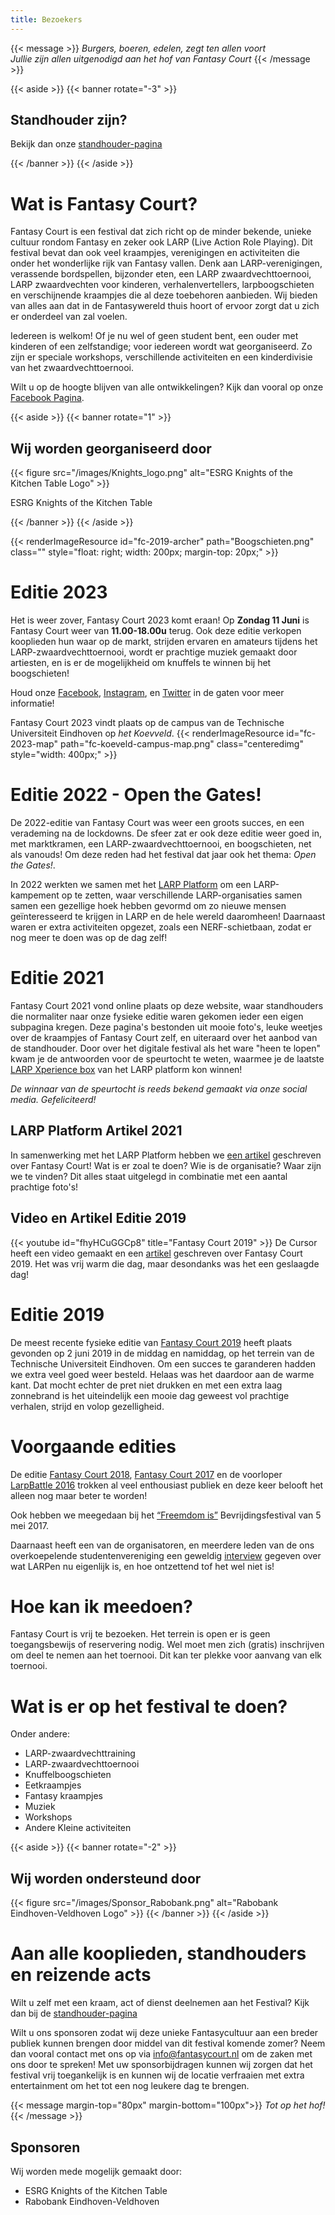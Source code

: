```yaml
---
title: Bezoekers
---
```


{{< message >}}
  _Burgers, boeren, edelen, zegt ten allen voort_ \
  _Jullie zijn allen uitgenodigd aan het hof van Fantasy Court_
{{< /message >}}

{{< aside >}}
    {{< banner rotate="-3" >}}
        <h2>Standhouder zijn?</h2>
        <p>
            Bekijk dan onze <a href="/standhouders">standhouder-pagina</a>
        </p>
    {{< /banner >}}
{{< /aside >}}

# Wat is Fantasy Court?
Fantasy Court is een festival dat zich richt op de minder bekende, unieke cultuur rondom Fantasy en zeker ook LARP (Live Action Role Playing). Dit festival bevat dan ook veel kraampjes, verenigingen en activiteiten die onder het wonderlijke rijk van Fantasy vallen. Denk aan LARP-verenigingen, verassende bordspellen, bijzonder eten, een LARP zwaardvechttoernooi, LARP zwaardvechten voor kinderen, verhalenvertellers, larpboogschieten en verschijnende kraampjes die al deze toebehoren aanbieden. Wij bieden van alles aan dat in de Fantasywereld thuis hoort of ervoor zorgt dat u zich er onderdeel van zal voelen.

Iedereen is welkom! Of je nu wel of geen student bent, een ouder met kinderen of een zelfstandige; voor iedereen wordt wat georganiseerd. Zo zijn er speciale workshops, verschillende activiteiten en een kinderdivisie van het zwaardvechttoernooi.

Wilt u op de hoogte blijven van alle ontwikkelingen? Kijk dan vooral op onze [Facebook Pagina](https://www.facebook.com/FantasyCourt/).


{{< aside >}}
    {{< banner rotate="1" >}}
        <h2>Wij worden georganiseerd door</h2>
        {{< figure src="/images/Knights_logo.png" alt="ESRG Knights of the Kitchen Table Logo" >}}
        <p>ESRG Knights of the Kitchen Table</p>
    {{< /banner >}}
{{< /aside >}}

{{< renderImageResource id="fc-2019-archer" path="Boogschieten.png" class="" style="float: right; width: 200px; margin-top: 20px;" >}}
# Editie 2023
Het is weer zover, Fantasy Court 2023 komt eraan! Op **Zondag 11 Juni** is Fantasy Court weer van **11.00-18.00u** terug. Ook deze editie verkopen kooplieden hun waar op de markt, strijden ervaren en amateurs tijdens het LARP-zwaardvechttoernooi, wordt er prachtige muziek gemaakt door artiesten, en is er de mogelijkheid om knuffels te winnen bij het boogschieten!

<!-- Bekijk het volledige programma en alle kooplieden op de [event-pagina](/2023). -->
Houd onze [Facebook](https://www.facebook.com/FantasyCourt/), [Instagram](http://instagram.com/fantasycourtnl), en [Twitter](https://twitter.com/fantasy_nl) in de gaten voor meer informatie!

Fantasy Court 2023 vindt plaats op de campus van de Technische Universiteit Eindhoven op *het Koevveld*.
{{< renderImageResource id="fc-2023-map" path="fc-koeveld-campus-map.png" class="centeredimg" style="width: 400px;" >}}

# Editie 2022 - Open the Gates!
De 2022-editie van Fantasy Court was weer een groots succes, en een verademing na de lockdowns. De sfeer zat er ook deze editie weer goed in, met marktkramen, een LARP-zwaardvechttoernooi, en boogschieten, net als vanouds! Om deze reden had het festival dat jaar ook het thema: *Open the Gates!*.

In 2022 werkten we samen met het [LARP Platform](https://www.larp-platform.nl) om een LARP-kampement op te zetten, waar verschillende LARP-organisaties samen samen een gezellige hoek hebben gevormd om zo nieuwe mensen geïnteresseerd te krijgen in LARP en de hele wereld daaromheen! Daarnaast waren er extra activiteiten opgezet, zoals een NERF-schietbaan, zodat er nog meer te doen was op de dag zelf!

# Editie 2021
Fantasy Court 2021 vond online plaats op deze website, waar standhouders die normaliter naar onze fysieke editie waren gekomen ieder een eigen subpagina kregen. Deze pagina's bestonden uit mooie foto's, leuke weetjes over de kraampjes of Fantasy Court zelf, en uiteraard over het aanbod van de standhouder. Door over het digitale festival als het ware "heen te lopen" kwam je de antwoorden voor de speurtocht te weten, waarmee je de laatste [LARP Xperience box](https://www.larp-platform.nl/merch/xperiencebox-2021/) van het LARP platform kon winnen!

*De winnaar van de speurtocht is reeds bekend gemaakt via onze social media. Gefeliciteerd!*

## LARP Platform Artikel 2021
In samenwerking met het LARP Platform hebben we [een artikel](https://www.larp-platform.nl/informatie/fantasy-court-liefde-voor-larp/) geschreven over Fantasy Court! Wat is er zoal te doen? Wie is de organisatie? Waar zijn we te vinden? Dit alles staat uitgelegd in combinatie met een aantal prachtige foto's!

## Video en Artikel Editie 2019
{{< youtube id="fhyHCuGGCp8" title="Fantasy Court 2019" >}}
De Cursor heeft een video gemaakt en een [artikel](https://www.cursor.tue.nl/en/news/2019/juni/week-1/its-not-the-size-of-the-sword-that-matters-my-boy) geschreven over Fantasy Court 2019. Het was vrij warm die dag, maar desondanks was het een geslaagde dag!

# Editie 2019
De meest recente fysieke editie van [Fantasy Court 2019](https://www.facebook.com/events/2583251595022623/) heeft plaats gevonden op 2 juni 2019 in de middag en namiddag, op het terrein van de Technische Universiteit Eindhoven. Om een succes te garanderen hadden we extra veel goed weer besteld. Helaas was het daardoor aan de warme kant. Dat mocht echter de pret niet drukken en met een extra laag zonnebrand is het uiteindelijk een mooie dag geweest vol prachtige verhalen, strijd en volop gezelligheid.

# Voorgaande edities
De editie [Fantasy Court 2018](https://www.facebook.com/events/121539801858080/), [Fantasy Court 2017](https://www.facebook.com/events/795289227288793/) en de voorloper [LarpBattle 2016](https://www.facebook.com/events/564866377026074/) trokken al veel enthousiast publiek en deze keer belooft het alleen nog maar beter te worden!

Ook hebben we meegedaan bij het [“Freemdom is”](http://agendastrijp.nl/evenement/freedom-is-bevrijdingsfestival-eindhoven/) Bevrijdingsfestival van 5 mei 2017.

Daarnaast heeft een van de organisatoren, en meerdere leden van de ons overkoepelende studentenvereniging een geweldig [interview](https://www.ed.nl/eindhoven/eindje-mee-met-dide-vonk-3-3-larpers~a611d2be/) gegeven over wat LARPen nu eigenlijk is, en hoe ontzettend tof het wel niet is!


# Hoe kan ik meedoen?
Fantasy Court is vrij te bezoeken. Het terrein is open er is geen toegangsbewijs of reservering nodig. Wel moet men zich (gratis) inschrijven om deel te nemen aan het toernooi. Dit kan ter plekke voor aanvang van elk toernooi.

# Wat is er op het festival te doen?
Onder andere:
* LARP-zwaardvechttraining
* LARP-zwaardvechttoernooi
* Knuffelboogschieten
* Eetkraampjes
* Fantasy kraampjes
* Muziek
* Workshops
* Andere Kleine activiteiten

{{< aside >}}
    {{< banner rotate="-2" >}}
        <h2>Wij worden ondersteund door</h2>
        {{< figure src="/images/Sponsor_Rabobank.png" alt="Rabobank Eindhoven-Veldhoven Logo" >}}
    {{< /banner >}}
{{< /aside >}}

# Aan alle kooplieden, standhouders en reizende acts
Wilt u zelf met een kraam, act of dienst deelnemen aan het Festival? Kijk dan bij de [standhouder-pagina](/standhouders)

Wilt u ons sponsoren zodat wij deze unieke Fantasycultuur aan een breder publiek kunnen brengen door middel van dit festival komende zomer? Neem dan vooral contact met ons op via [info@fantasycourt.nl](mailto:info@fantsycourt.nl) om de zaken met ons door te spreken!
Met uw sponsorbijdragen kunnen wij zorgen dat het festival vrij toegankelijk is en kunnen wij de locatie verfraaien met extra entertainment om het tot een nog leukere dag te brengen.

{{< message margin-top="80px" margin-bottom="100px">}}
_Tot op het hof!_
{{< /message >}}

## Sponsoren
Wij worden mede mogelijk gemaakt door:
* ESRG Knights of the Kitchen Table
* Rabobank Eindhoven-Veldhoven
